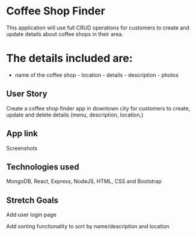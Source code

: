 #  Coffee Shop Finder
This application will use full CRUD operations for customers to create and update details about coffee shops in their area. 


# The details included are:
   - name of the coffee shop
    - location
    - details
    - description
    - photos


## User Story

Create a coffee shop finder app in downtown city for customers to create, update and delete details (menu, description, location,)

## App link  

Screenshots


## Technologies used
MongoDB, React, Express, NodeJS, HTML, CSS and Bootstrap

## Stretch Goals

Add user login page

Add sorting functionality to sort by name/description and location


